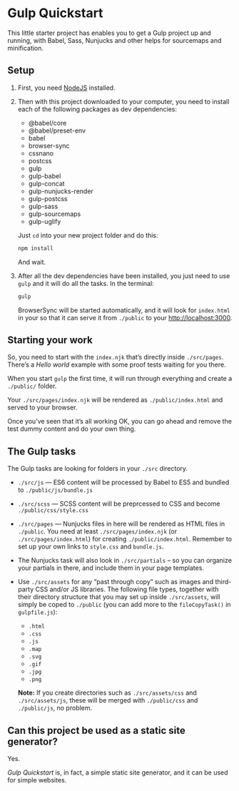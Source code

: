 # Gulp Quickstart

This little starter project has enables you to get a Gulp project up and running, with Babel, Sass, Nunjucks and other helps for sourcemaps and minification.

## Setup

1. First, you need [NodeJS](https://nodejs.org/) installed.

2. Then with this project downloaded to your computer, you need to install each of the following packages as dev dependencies:

    * @babel/core
    * @babel/preset-env
    * babel
    * browser-sync
    * cssnano
    * postcss
    * gulp
    * gulp-babel
    * gulp-concat
    * gulp-nunjucks-render
    * gulp-postcss
    * gulp-sass
    * gulp-sourcemaps
    * gulp-uglify
    
    Just `cd` into your new project folder and do this:

    ```bash
    npm install
    ```

    And wait.

3. After all the dev dependencies have been installed, you just need to use `gulp` and it will do all the tasks. In the terminal:

    ```bash
    gulp
    ```

    BrowserSync will be started automatically, and it will look for `index.html` in your so that it can serve it from `./public` to your [http://localhost:3000](http://localhost:3000).


## Starting your work

So, you need to start with the `index.njk` that’s directly inside `./src/pages`. There’s a _Hello world_ example with some proof tests waiting for you there.

When you start `gulp` the first time, it will run through everything and create a `./public/` folder.

Your `./src/pages/index.njk` will be rendered as `./public/index.html` and served to your browser.

Once you’ve seen that it’s all working OK, you can go ahead and remove the test dummy content and do your own thing.

## The Gulp tasks

The Gulp tasks are looking for folders in your `./src` directory.

* `./src/js` — ES6 content will be processed by Babel to ES5 and bundled to `./public/js/bundle.js`

* `./src/scss` — SCSS content will be preprcessed to CSS and become `./public/css/style.css`

* `./src/pages` — Nunjucks files in here will be rendered as HTML files in `./public`. You need at least `./src/pages/index.njk` (or `./src/pages/index.html`) for creating `./public/index.html`. Remember to set up your own links to `style.css` and `bundle.js`.

* The Nunjucks task will also look in `./src/partials` – so you can organize your partials in there, and include them in your page templates.

* Use `./src/assets` for any “past through copy” such as images and third-party CSS and/or JS libraries. The following file types, together with their directory structure that you may set up inside `./src/assets`, will simply be coped to  `./public` (you can add more to the `fileCopyTask()` in `gulpfile.js`):

    * `.html`
    * `.css`
    * `.js`
    * `.map`
    * `.svg`
    * `.gif`
    * `.jpg`
    * `.png`

    **Note:** If you create directories such as `./src/assets/css` and `./src/assets/js`, these will be merged with `./public/css` and `./public/js`, no problem.

## Can this project be used as a static site generator?

Yes.

_Gulp Quickstart_ is, in fact, a simple static site generator, and it can be used for simple websites.
